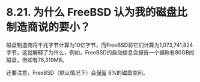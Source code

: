 # 8.21. 为什么 FreeBSD 认为我的磁盘比制造商说的要小？

磁盘制造商将千兆字节计算为10亿字节，而FreeBSD将它们计算为1,073,741,824字节。这就解释了为什么，例如，FreeBSD的启动信息会报告一个据称有80GB的磁盘，但却有76,319MB。

还要注意，FreeBSD（默认情况下）会[保留](https://docs.freebsd.org/en/books/faq/#disk-more-than-full) 8%的磁盘空间。
